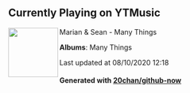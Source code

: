 ## Currently Playing on YTMusic

[<img align="left" width="100" src="https://lh3.googleusercontent.com/9Zk-6wo9IvN96nLVQ869q66Rf-i_TwpNLsmYrh7cGF2I5calOMN5QjB-s3rhi_K76NA_a_R5yotEF0o">](https://music.youtube.com/channel/UCw0An74-C4Xwv3lEOsIlwWQ)

Marian & Sean - Many Things

**Albums**: Many Things

Last updated at 08/10/2020 12:18

#### Generated with [20chan/github-now](https://github.com/20chan/github-now)


<!--
**20chan/20chan** is a ✨ _special_ ✨ repository because its `README.md` (this file) appears on your GitHub profile.

Here are some ideas to get you started:

- 🔭 I’m currently working on ...
- 🌱 I’m currently learning ...
- 👯 I’m looking to collaborate on ...
- 🤔 I’m looking for help with ...
- 💬 Ask me about ...
- 📫 How to reach me: ...
- 😄 Pronouns: ...
- ⚡ Fun fact: ...
-->
